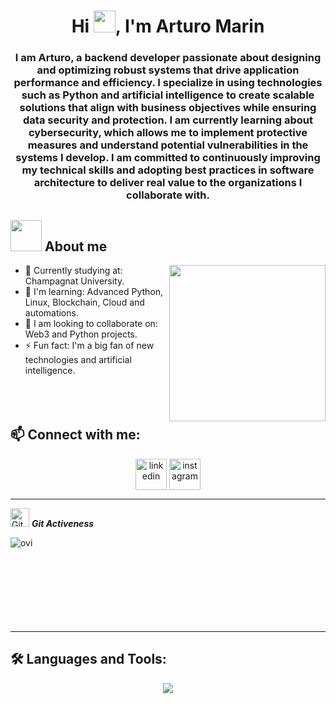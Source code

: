 
<h1 align="center">Hi <img src="https://media.giphy.com/media/hvRJCLFzcasrR4ia7z/giphy.gif" width="35">, I'm Arturo Marin</h1>
<h3 align="center">I am Arturo, a backend developer passionate about designing and optimizing robust systems that drive application performance and efficiency. I specialize in using technologies such as Python and artificial intelligence to create scalable solutions that align with business objectives while ensuring data security and protection. I am currently learning about cybersecurity, which allows me to implement protective measures and understand potential vulnerabilities in the systems I develop. I am committed to continuously improving my technical skills and adopting best practices in software architecture to deliver real value to the organizations I collaborate with.</h3>

## <picture><img src = "https://github.com/7oSkaaa/7oSkaaa/blob/main/Images/about_me.gif?raw=true" width = 50px></picture> About me
<picture> <img align="right" src="https://github.com/7oSkaaa/7oSkaaa/blob/main/Images/Right_Side.gif?raw=true" width = 250px></picture>

- 🔭 Currently studying at: Champagnat University.
- 🌱 I'm learning: Advanced Python, Linux, Blockchain, Cloud and automations.
- 👯 I am looking to collaborate on: Web3 and Python projects.
- ⚡ Fun fact: I'm a big fan of new technologies and artificial intelligence.
<br><br><br><br>

## 📫 Connect with me:
<p align="center">
<a href="https://www.linkedin.com/in/arturo-marin-bosquet-9b9444211/" target="blank"><img align="center" src="https://user-images.githubusercontent.com/88904952/234979284-68c11d7f-1acc-4f0c-ac78-044e1037d7b0.png" alt="linkedin" height="50" width="50" /></a>
<!--<a href="https://twitter.com/1010nishant" target="blank"><img align="center" src="https://user-images.githubusercontent.com/88904952/234980676-61bfb021-ecc8-48f7-88e6-34c1b06c4a58.png" alt="twitter" height="50" width="50" /></a> -->
<a href="https://www.instagram.com/artumarin/" target="blank"><img align="center" src="https://user-images.githubusercontent.com/88904952/234981169-2dd1e58f-4b7e-468c-8213-034ba62156c3.png" alt="instagram" height="50" width="50" /></a>
<!--<a href="https://discordapp.com/users/957722095381540874" target="blank"><img align="center" src="https://user-images.githubusercontent.com/88904952/234982627-019fd336-6248-453c-9b05-97c13fd1d207.png" alt="discord" height="50" width="50" /></a>-->
  
</p>

---
 <img src="https://media.giphy.com/media/W5eoZHPpUx9sapR0eu/giphy.gif" width="30px" alt="Git"/>&nbsp;<i><b>Git Activeness</b></i></p>
 
<p><img align="left" src="https://github-readme-stats.vercel.app/api/top-langs/?username=artumarinn&theme=vue-dark&show_icons=true&hide_border=true&layout=compact" alt="ovi" /></p>

<br><br><br><br><br><br><br><br>

---

## 🛠️ Languages and Tools:
<!--tech stack icons-->
<p align="center">
  <a href="https://skillicons.dev">
    <img src="https://skillicons.dev/icons?i=c,php,git,css,discord,postgres,figma,github,html,java,js,linux,md,mongodb,mysql,nextjs,nodejs,postman,py,pycharm,redhat,solidity,django,flask,go,notion,ts,vscode&perline=14" />
  </a>
</p>
</p>
